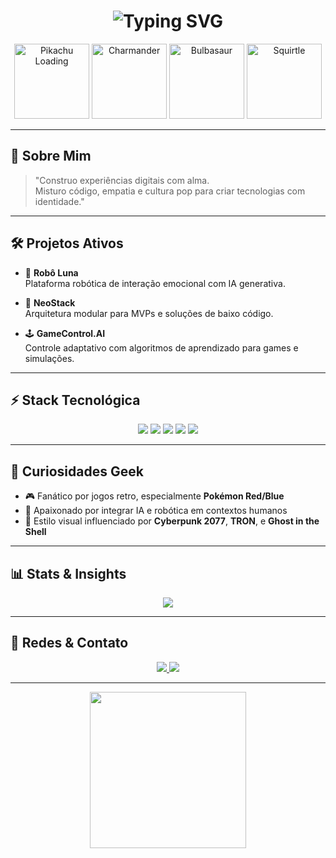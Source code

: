<h1 align="center">
  <img src="https://readme-typing-svg.demolab.com?font=Orbitron&size=28&duration=3000&pause=1000&color=00FFFF&center=true&vCenter=true&width=800&lines=Paulo+Cezar+Pereira+Limeira;👾+Tech+Visionary+%7C+Geek+Humanista+%7C+AI+Maker;🤖+Criador+da+Robô+Social+Luna" alt="Typing SVG" />
</h1>

<p align="center">
  <img src="https://media.giphy.com/media/IThjAlJnD9WNO/giphy.gif" width="120" alt="Pikachu Loading" />
  <img src="https://media.giphy.com/media/10SvWCbt1ytWCc/giphy.gif" width="120" alt="Charmander" />
  <img src="https://media.giphy.com/media/LHZyixOnHwDDy/giphy.gif" width="120" alt="Bulbasaur" />
  <img src="https://media.giphy.com/media/xUOxf48tR0zPz5z4Gg/giphy.gif" width="120" alt="Squirtle" />
</p>

---

## 🌌 Sobre Mim

> "Construo experiências digitais com alma.  
> Misturo código, empatia e cultura pop para criar tecnologias com identidade."

---

## 🛠️ Projetos Ativos

- 🤖 **Robô Luna**  
  Plataforma robótica de interação emocional com IA generativa.

- 🧩 **NeoStack**  
  Arquitetura modular para MVPs e soluções de baixo código.

- 🕹️ **GameControl.AI**  
  Controle adaptativo com algoritmos de aprendizado para games e simulações.

---

## ⚡ Stack Tecnológica

<p align="center">
  <img src="https://img.shields.io/badge/Python-00ffff?style=for-the-badge&logo=python&logoColor=white" />
  <img src="https://img.shields.io/badge/Arduino-ff00ff?style=for-the-badge&logo=arduino&logoColor=white" />
  <img src="https://img.shields.io/badge/Raspberry_Pi-39ff14?style=for-the-badge&logo=raspberrypi&logoColor=white" />
  <img src="https://img.shields.io/badge/Blender-f97fff?style=for-the-badge&logo=blender&logoColor=white" />
  <img src="https://img.shields.io/badge/OpenCV-00ffff?style=for-the-badge&logo=opencv&logoColor=white" />
</p>

---

## 🧠 Curiosidades Geek

- 🎮 Fanático por jogos retro, especialmente **Pokémon Red/Blue**
- 🧬 Apaixonado por integrar IA e robótica em contextos humanos
- 🌌 Estilo visual influenciado por **Cyberpunk 2077**, **TRON**, e **Ghost in the Shell**

---

## 📊 Stats & Insights

<p align="center">
  <img src="https://github-readme-stats.vercel.app/api?username=PauloCezarPereiraLimeira&show_icons=true&theme=tokyonight&hide_border=true&icon_color=00ffff&title_color=ff00ff&text_color=ffffff" />
</p>

---

## 📡 Redes & Contato

<p align="center">
  <a href="https://www.linkedin.com/in/paulo-limeira-488861219/" target="_blank">
    <img src="https://img.shields.io/badge/LinkedIn-CONNECT-%2300ffff?style=for-the-badge&logo=linkedin&logoColor=white" />
  </a>
  <a href="https://github.com/PauloCezarPereiraLimeira" target="_blank">
    <img src="https://img.shields.io/badge/GitHub-PORTFÓLIO-%23ff00ff?style=for-the-badge&logo=github&logoColor=white" />
  </a>
</p>

---

<p align="center">
  <img src="https://media.giphy.com/media/wgPclIRoRIkYM/giphy.gif" width="250" />
</p>
